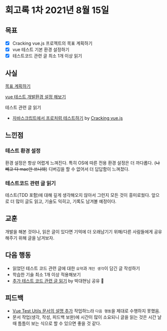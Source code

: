 # 회고록 1차 2021년 8월 15일

## 목표

* [x] Cracking vue.js 프로젝트의 목표 계획하기
* [x] vue 테스트 기본 환경 설정하기
* [x] 테스트코드 관련 글 최소 1개 이상 읽기

## 사실

[목표 계획하기](https://github.com/yahma25/practice-vue.js/blob/main/docs/2021%20%EC%98%A4%ED%94%88%EC%86%8C%EC%8A%A4%20%EC%BB%A8%ED%8A%B8%EB%A6%AC%EB%B7%B0%EC%85%98%20%EC%95%84%EC%B9%B4%EB%8D%B0%EB%AF%B8%20%ED%94%84%EB%A1%9C%EC%A0%9D%ED%8A%B8/%EA%B3%84%ED%9A%8D.md)

[vue 테스트 개발환경 설정 해보기](https://github.com/yahma25/practice-vue.js/issues/13)  

테스트 관련 글 읽기

* [자바스크립트에서 프로처럼 테스트하기](https://vueschool.io/articles/series/testing-like-a-pro-in-javascript/) by [Cracking vue.js](https://joshua1988.github.io/vue-camp/testing/coverage.html#%E1%84%8E%E1%85%A1%E1%86%B7%E1%84%80%E1%85%A9-%E1%84%89%E1%85%A1%E1%84%8B%E1%85%B5%E1%84%90%E1%85%B3)

## 느낀점

### 테스트 환경 설정

환경 설정은 항상 어렵게 느껴진다. 특히 OS에 따른 전용 환경 설정은 더 까다롭다. (~~나 빼고 다 mac만 쓰나봐~~) 디버깅을 할 수 없어서 더 답답함이 느껴졌다.

### 테스트코드 관련 글 읽기

테스트(TDD 포함)에 대해 깊게 생각해오지 않아서 그런지 모든 것이 흥미로웠다. 앞으로 더 많이 글도 읽고, 기술도 익히고, 기록도 남겨볼 예정이다.

## 교훈

개발을 해본 것이나, 읽은 글이 있다면 기억에 더 오래남기기 위해/다른 사람들에게 공유해주기 위해 글을 남겨보자.

## 다음 행동

* 읽었던 테스트 코드 관련 글에 대한 `요약`과 `개인 생각`이 담긴 글 작성하기
* 학습한 기술 최소 1개 이상 적용해보기
* [추가 테스트 코드 관련 글 읽기](https://vuedose.tips/topics/testing) by 박대현님 공유 🙏

## 피드백

* [Vue Test Utils 문서의 설명 추가](https://github.com/joshua1988/vue-camp/pull/53) 작업하느라 `다음 행동`을 제대로 수행하지 못했음.
* 문서 작업(생각, 작성, 피드백 보완)에 시간이 많이 소요되니 글을 읽는 것은 시간 날때 틈틈이 보는 식으로 할 수 있으면 좋을 것 같다.
